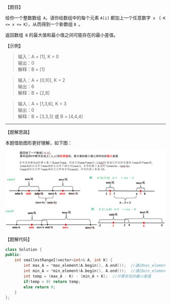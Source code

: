 【题目】

给你一个整数数组` A`，请你给数组中的每个元素 `A[i]` 都加上一个任意数字` x` （`-K <= x <= K`），从而得到一个新数组 `B `。

返回数组` B` 的最大值和最小值之间可能存在的最小差值。

【示例】

> 输入：A = [1], K = 0  
> 输出：0  
> 解释：B = [1]

> 输入：A = [0,10], K = 2  
> 输出：6  
> 解释：B = [2,8]

> 输入：A = [1,3,6], K = 3  
> 输出：0  
> 解释：B = [3,3,3] 或 B = [4,4,4]

---

【题解思路】

本题借助图形更好理解，如下图：

![123](https://github.com/Yorkzhang19961122/LeetCodeNotebook/blob/main/%E6%95%B0%E5%AD%A6/908.%E6%9C%80%E5%B0%8F%E5%B7%AE%E5%80%BCI_E/908.png)

【题解代码】

```c++
class Solution {
public:
    int smallestRangeI(vector<int>& A, int K) {
        int max_A = *max_element(A.begin(), A.end());  //通过max_element取到A的最大值，注意max_element返回的是最大值所在的第一个位置的地址
        int min_A = *min_element(A.begin(), A.end());  //通过min_element取到A的最小值
        int temp = (max_A - K) - (min_A + K);  //计算存在的最小差值
        if(temp > 0) return temp; 
        else return 0; 
    }
};
```

